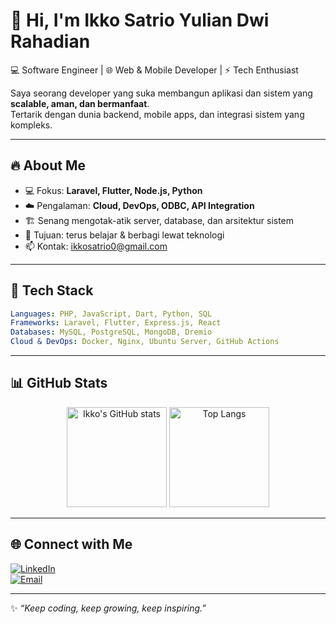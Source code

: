 # 👋 Hi, I'm Ikko Satrio Yulian Dwi Rahadian  

💻 Software Engineer | 🌐 Web & Mobile Developer | ⚡ Tech Enthusiast  

Saya seorang developer yang suka membangun aplikasi dan sistem yang **scalable, aman, dan bermanfaat**.  
Tertarik dengan dunia backend, mobile apps, dan integrasi sistem yang kompleks.  

---

## 🔥 About Me
- 💻 Fokus: **Laravel, Flutter, Node.js, Python**
- ☁️ Pengalaman: **Cloud, DevOps, ODBC, API Integration**
- 🏗️ Senang mengotak-atik server, database, dan arsitektur sistem
- 🎯 Tujuan: terus belajar & berbagi lewat teknologi
- 📫 Kontak: [ikkosatrio0@gmail.com](mailto:ikkosatrio0@gmail.com)

---

## 🚀 Tech Stack
```yaml
Languages: PHP, JavaScript, Dart, Python, SQL
Frameworks: Laravel, Flutter, Express.js, React
Databases: MySQL, PostgreSQL, MongoDB, Dremio
Cloud & DevOps: Docker, Nginx, Ubuntu Server, GitHub Actions
```

---

## 📊 GitHub Stats  

<p align="center">
  <img src="https://github-readme-stats.vercel.app/api?username=ikkosatrio&show_icons=true&theme=tokyonight" alt="Ikko's GitHub stats" height="160"/>
  <img src="https://github-readme-stats.vercel.app/api/top-langs/?username=ikkosatrio&layout=compact&theme=tokyonight" alt="Top Langs" height="160"/>
</p>

---

## 🌐 Connect with Me
[![LinkedIn](https://img.shields.io/badge/-LinkedIn-blue?style=flat&logo=linkedin)](https://id.linkedin.com/in/ikko-satrio-ydr)  
[![Email](https://img.shields.io/badge/-Email-red?style=flat&logo=gmail&logoColor=white)](mailto:ikkosatrio0@gmail.com)  

---

✨ _“Keep coding, keep growing, keep inspiring.”_  
